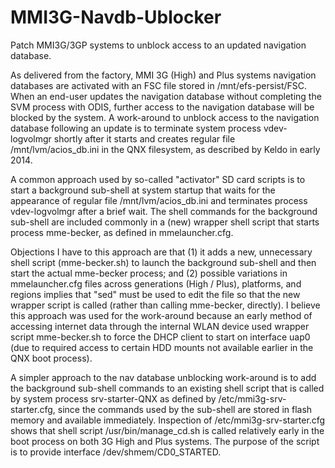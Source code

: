 # MMI3G-Navdb-Ublocker
Patch MMI3G/3GP systems to unblock access to an updated navigation database.

As delivered from the factory, MMI 3G (High) and Plus systems navigation databases are activated with an FSC file stored in /mnt/efs-persist/FSC.
When an end-user updates the navigation database without completing the SVM process with ODIS, further access to the navigation database will be
blocked by the system. A work-around to unblock access to the navigation database following an update is to terminate system process
vdev-logvolmgr shortly after it starts and creates regular file /mnt/lvm/acios_db.ini in the QNX filesystem, as described by Keldo in early 2014.

A common approach used by so-called "activator" SD card scripts is to start a background sub-shell at system startup that waits for the
appearance of regular file /mnt/lvm/acios_db.ini and terminates process vdev-logvolmgr after a brief wait. The shell commands for the background
sub-shell are included commonly in a (new) wrapper shell script that starts process mme-becker, as defined in mmelauncher.cfg.

Objections I have to this approach are that (1) it adds a new, unnecessary shell script (mme-becker.sh) to launch the background sub-shell and
then start the actual mme-becker process; and (2) possible variations in mmelauncher.cfg files across generations (High / Plus), platforms, and
regions implies that "sed" must be used to edit the file so that the new wrapper script is called (rather than calling mme-becker, directly). I
believe this approach was used for the work-around because an early method of accessing internet data through the internal WLAN device used
wrapper script mme-becker.sh to force the DHCP client to start on interface uap0 (due to required access to certain HDD mounts not available
earlier in the QNX boot process).

A simpler approach to the nav database unblocking work-around is to add the background sub-shell commands to an existing shell script that is
called by system process srv-starter-QNX as defined by /etc/mmi3g-srv-starter.cfg, since the commands used by the sub-shell are stored in flash
memory and available immediately. Inspection of /etc/mmi3g-srv-starter.cfg shows that shell script /usr/bin/manage_cd.sh is called relatively
early in the boot process on both 3G High and Plus systems. The purpose of the script is to provide interface /dev/shmem/CD0_STARTED.
